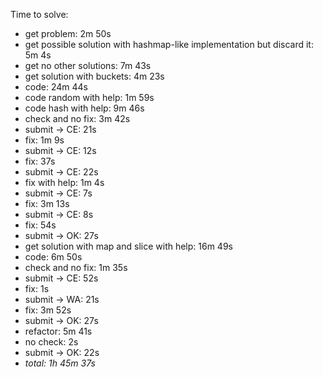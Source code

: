 Time to solve:

- get problem: 2m 50s
- get possible solution with hashmap-like implementation but discard it: 5m 4s
- get no other solutions: 7m 43s
- get solution with buckets: 4m 23s
- code: 24m 44s
- code random with help: 1m 59s
- code hash with help: 9m 46s
- check and no fix: 3m 42s
- submit → CE: 21s
- fix: 1m 9s
- submit → CE: 12s
- fix: 37s
- submit → CE: 22s
- fix with help: 1m 4s
- submit → CE: 7s
- fix: 3m 13s
- submit → CE: 8s
- fix: 54s
- submit → OK: 27s
- get solution with map and slice with help: 16m 49s
- code: 6m 50s
- check and no fix: 1m 35s
- submit → CE: 52s
- fix: 1s
- submit → WA: 21s
- fix: 3m 52s
- submit → OK: 27s
- refactor: 5m 41s
- no check: 2s
- submit → OK: 22s
- _total: 1h 45m 37s_
